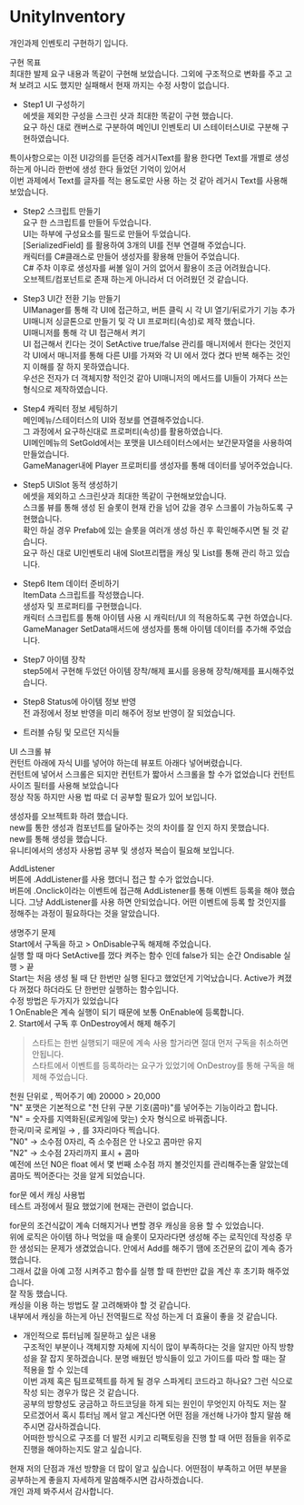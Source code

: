 # UnityInventory

개인과제 인벤토리 구현하기 입니다.  

구현 목표  
최대한 발제 요구 내용과 똑같이 구현해 보았습니다. 그외에 구조적으로 변화를 주고 고쳐 보려고 시도 했지만 실패해서 현재 까지는 수정 사항이 없습니다.
  

- Step1 UI 구성하기  
에셋을 제외한 구성을 스크린 샷과 최대한 똑같이 구현 했습니다.  
요구 하신 대로 캔버스로 구분하여 메인UI 인벤토리 UI 스테이터스UI로 구분해 구현하였습니다.  

특이사항으로는 이전 UI강의를 듣던중 레거시Text를 활용 한다면 Text를 개별로 생성하는게 아니라 한번에 생성 한다 들었던 기억이 있어서  
이번 과제에서 Text를 글자를 적는 용도로만 사용 하는 것 같아 레거시 Text를 사용해 보았습니다.  

  
- Step2 스크립트 만들기  
요구 한 스크립트를 만들어 두었습니다.  
UI는 하부에 구성요소를 필드로 만들어 두었습니다.  
[SerializedField] 를 활용하여 3개의 UI를 전부 연결해 주었습니다.  
캐릭터를 C#클래스로 만들어 생성자를 황용해 만들어 주었습니다.  
C# 주차 이후로 생성자를 써볼 일이 거의 없어서 활용이 조금 어려웠습니다.  
오브젝트/컴포넌트로 존재 하는게 아니라서 더 어려웠던 것 같습니다.  

  
- Step3 UI간 전환 기능 만들기  
UIManager를 통해 각 UI에 접근하고, 버튼 클릭 시 각 UI 열기/뒤로가기 기능 추가  
UI매니저 싱글톤으로 만들기 및 각 UI 프로퍼티(속성)로 제작 했습니다.  
UI매니저를 통해 각 UI 접근해서 켜기  
UI 접근해서 킨다는 것이 SetActive true/false 관리를 매니저에서 한다는 것인지  
각 UI에서 매니저를 통해 다른 UI를 가져와 각 UI 에서 껐다 켰다 반복 해주는 것인지 이해를 잘 하지 못하였습니다.  
우선은 전자가 더 객체지향 적인것 같아 UI매니저의 메서드를 UI들이 가져다 쓰는 형식으로 제작하였습니다.  

  
- Step4 캐릭터 정보 세팅하기  
메인메뉴/스테이터스의 UI와 정보를 연결해주었습니다.  
그 과정에서 요구하신대로 프로퍼티(속성)를 활용하였습니다.  
UI메인메뉴의 SetGold에서는 포맷을 UI스테이터스에서는 보간문자열을 사용하여 만들었습니다.  
GameManager내에 Player 프로퍼티를 생성자를 통해 데이터를 넣어주었습니다.  

  
- Step5 UISlot 동적 생성하기  
에셋을 제외하고 스크린샷과 최대한 똑같이 구현해보았습니다.  
스크롤 뷰를 통해 생성 된 슬롯이 현재 칸을 넘어 갔을 경우 스크롤이 가능하도록 구현했습니다.  
확인 하실 경우 Prefab에 있는 슬롯을 여러개 생성 하신 후 확인해주시면 될 것 같습니다.  
요구 하신 대로 UI인벤토리 내에 Slot프리팹을 캐싱 및 List를 통해 관리 하고 있습니다.  

  
- Step6 Item 데이터 준비하기  
ItemData 스크립트를 작성했습니다.  
생성자 및 프로퍼티를 구현했습니다.  
캐릭터 스크립트를 통해 아이템 사용 시 캐릭터/UI 의 적용하도록 구현 하였습니다.  
GameManager SetData매서드에 생성자를 통해 아이템 데이터를 추가해 주었습니다.  

  
- Step7 아이템 장착  
step5에서 구현해 두었던 아이템 장착/해제 표시를 응용해 장착/해제를 표시해주었습니다.  

  
- Step8 Status에 아이템 정보 반영  
전 과정에서 정보 반영을 미리 해주어 정보 반영이 잘 되었습니다.  

  
- 트러블 슈팅 및 모르던 지식들  
  
UI 스크롤 뷰  
컨턴트 아래에 자식 UI를 넣어야 하는데 뷰포트 아래다 넣어버렸습니다.  
컨턴트에 넣어서 스크롤은 되지만 컨턴트가 짧아서 스크롤을 할 수가 없었습니다
컨턴트 사이즈 필터를 사용해 보았습니다  
정상 작동 하지만 사용 법 따로 더 공부할 필요가 있어 보입니다.  
  
생성자를 오브젝트화 하려 했습니다.  
new를 통한 생성과 컴포넌트를 달아주는 것의 차이를 잘 인지 하지 못했습니다.  
new를 통해 생성을 했습니다.  
유니티에서의 생성자 사용법 공부 및 생성자 복습이 필요해 보입니다.  
  
AddListener   
버튼에 .AddListener를 사용 했더니 접근 할 수가 없었습니다.  
버튼에 .Onclick이라는 이벤트에 접근해 AddListener를 통해 이벤트 등록을 해야 했습니다.
그냥 AddListener를 사용 하면 안되었습니다. 어떤 이벤트에 등록 할 것인지를 정해주는 과정이 필요하다는 것을 알았습니다.  
  
생명주기 문제  
Start에서 구독을 하고 > OnDisable구독 해제해 주었습니다.  
실행 할 때 마다 SetActive를 껐다 켜주는 함수 인데 false가 되는 순간  Ondisable 실행 > 끝  
Start는 처음 생성 될 때 단 한번만 실행 된다고 했었던게 기억났습니다. Active가 켜졌다 꺼졌다 하더라도 단 한번만 실행하는 함수입니다.  
수정 방법은 두가지가 있었습니다  
1 OnEnable은 계속 실행이 되기 때문에 보통 OnEnable에 등록합니다.  
2. Start에서 구독 후 OnDestroy에서 해제 해주기   
> 스타트는 한번 실행되기 때문에 계속 사용 할거라면 절대 먼저 구독을 취소하면 안됩니다.  
> 스타트에서 이벤트를 등록하라는 요구가 있었기에 OnDestroy를 통해 구독을 해제해 주었습니다.  
  
천원 단위로 , 찍어주기 예) 20000 > 20,000  
"N" 포맷은 기본적으로 "천 단위 구분 기호(콤마)"를 넣어주는 기능이라고 합니다.  
"N" = 숫자를 지역화된(로케일에 맞는) 숫자 형식으로 바꿔줍니다.  
한국/미국 로케일 → , 를 3자리마다 찍습니다.  
"N0" → 소수점 0자리, 즉 소수점은 안 나오고 콤마만 유지  
"N2" → 소수점 2자리까지 표시 + 콤마  
예전에 쓰던 N0은 float 에서 몇 번째 소수점 까지 볼것인지를 관리해주는줄 알았는데 콤마도 찍어준다는 것을 알게 되었습니다.  
  
for문 에서 캐싱 사용법  
테스트 과정에서 필요 했었기에 현재는 관련이 없습니다.  
  
for문의 조건식값이 계속 더해지거나 변할 경우 캐싱을 응용 할 수 있었습니다.   
위에 로직은 아이템 하나 먹었을 때 슬롯이 모자라다면 생성해 주는 로직인데 작성중 무한 생성되는 문제가 생겼었습니다. 안에서 Add를 해주기 땜에 조건문의 값이 계속 증가했습니다.  
그래서 값을 아예 고정 시켜주고 함수를 실행 할 때 한번만 값을 계산 후 초기화 해주었습니다.  
잘 작동 했습니다.  
캐싱을 이용 하는 방법도 잘 고려해봐야 할 것 같습니다.   
내부에서 캐싱을 하는게 아닌 전역필드로 작성 하는게 더 효율이 좋을 것 같습니다.  
  
  
- 개인적으로 튜터님께 질문하고 싶은 내용  
구조적인 부분이나 객체지향 자체에 지식이 많이 부족하다는 것을 알지만 아직 방향성을 잘 잡지 못하겠습니다. 분명 배웠던 방식들이 있고 가이드를 따라 할 때는 잘 적용을 할 수 있는데  
이번 과제 혹은 팀프로젝트를 하게 될 경우 스파게티 코드라고 하나요? 그런 식으로 작성 되는 경우가 많은 것 같습니다.  
공부의 방향성도 궁금하고 하드코딩을 하게 되는 원인이 무엇인지 아직도 저는 잘 모르겠어서 혹시 튜터님 께서 알고 계신다면 어떤 점을 개선해 나가야 할지 말씀 해주시면 감사하겠습니다.  
어떠한 방식으로 구조를 더 발전 시키고 리팩토링을 진행 할 때 어떤 점들을 위주로 진행을 해야하는지도 알고 싶습니다.  
  
현재 저의 단점과 개선 방향을 더 많이 알고 싶습니다. 어떤점이 부족하고 어떤 부분을 공부하는게 좋을지 자세하게 말씀해주시면 감사하겠습니다.  
개인 과제 봐주셔서 감사합니다.  
